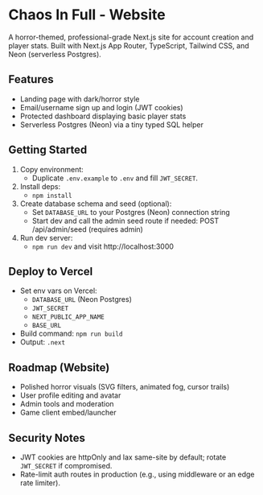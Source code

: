 # Chaos In Full - Website

A horror-themed, professional-grade Next.js site for account creation and player stats. Built with Next.js App Router, TypeScript, Tailwind CSS, and Neon (serverless Postgres).

## Features
- Landing page with dark/horror style
- Email/username sign up and login (JWT cookies)
- Protected dashboard displaying basic player stats
- Serverless Postgres (Neon) via a tiny typed SQL helper

## Getting Started

1. Copy environment:
	- Duplicate `.env.example` to `.env` and fill `JWT_SECRET`.
2. Install deps:
	- `npm install`
3. Create database schema and seed (optional):
	- Set `DATABASE_URL` to your Postgres (Neon) connection string
	- Start dev and call the admin seed route if needed: POST /api/admin/seed (requires admin)
4. Run dev server:
	- `npm run dev` and visit http://localhost:3000

## Deploy to Vercel
- Set env vars on Vercel:
	- `DATABASE_URL` (Neon Postgres)
  - `JWT_SECRET`
  - `NEXT_PUBLIC_APP_NAME`
  - `BASE_URL`
- Build command: `npm run build`
- Output: `.next`

## Roadmap (Website)
- Polished horror visuals (SVG filters, animated fog, cursor trails)
- User profile editing and avatar
- Admin tools and moderation
- Game client embed/launcher

## Security Notes
- JWT cookies are httpOnly and lax same-site by default; rotate `JWT_SECRET` if compromised.
- Rate-limit auth routes in production (e.g., using middleware or an edge rate limiter).
